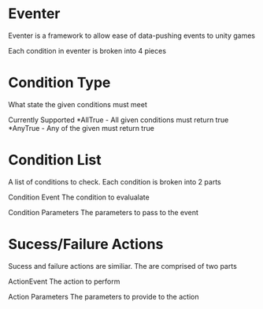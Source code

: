 # Eventer
Eventer is a framework to allow ease of data-pushing events to unity games


Each condition in eventer is broken into 4 pieces

# Condition Type 

What state the given conditions must meet

Currently Supported
*AllTrue - All given conditions must return true
*AnyTrue - Any of the given must return true

# Condition List

A list of conditions to check. Each condition is broken into 2 parts

Condition Event
The condition to evalualate

Condition Parameters
The parameters to pass to the event


# Sucess/Failure Actions

Sucess and failure actions are similiar. The are comprised of two parts

ActionEvent
The action to perform

Action Parameters
The parameters to provide to the action




	

	
	



